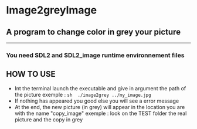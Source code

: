 # Image2greyImage
## A program to change color in grey your picture

-----------------------------------------------
### You need SDL2 and SDL2_image runtime environnement files

## HOW TO USE

- Int the terminal launch the executable and give in argument the path of the picture
exemple : ```sh 
./image2grey ../my_image.jpg```
- If nothing has appeared you good else you will see a error message
- At the end, the new picture (in grey) will appear in the location you are with the name "copy_image"
exemple : look on the TEST folder the real picture and the copy in grey
